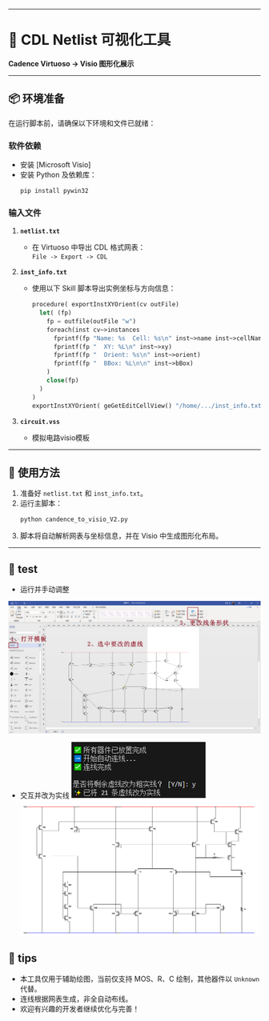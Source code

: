 
---

# 🧩 CDL Netlist 可视化工具

**Cadence Virtuoso → Visio 图形化展示**

---

## 📦 环境准备

在运行脚本前，请确保以下环境和文件已就绪：

### 软件依赖

- 安装 [Microsoft Visio]
- 安装 Python 及依赖库：
  ```bash
  pip install pywin32
  ```

### 输入文件

1. **`netlist.txt`**  
   - 在 Virtuoso 中导出 CDL 格式网表：  
     `File -> Export -> CDL`

2. **`inst_info.txt`**  
   - 使用以下 Skill 脚本导出实例坐标与方向信息：

     ```lisp
     procedure( exportInstXYOrient(cv outFile)
       let( (fp)
         fp = outfile(outFile "w")
         foreach(inst cv~>instances
           fprintf(fp "Name: %s  Cell: %s\n" inst~>name inst~>cellName)
           fprintf(fp "  XY: %L\n" inst~>xy)
           fprintf(fp "  Orient: %s\n" inst~>orient)
           fprintf(fp "  BBox: %L\n\n" inst~>bBox)
         )
         close(fp)
       )
     )
     exportInstXYOrient( geGetEditCellView() "/home/.../inst_info.txt" )
     ```
3. **`circuit.vss`**  
   - 模拟电路visio模板   

---

## 🚀 使用方法

1. 准备好 `netlist.txt` 和 `inst_info.txt`。
2. 运行主脚本：
   ```bash
   python candence_to_visio_V2.py
   ```
3. 脚本将自动解析网表与坐标信息，并在 Visio 中生成图形化布局。

---



## 📌 test
- 运行并手动调整

![alt text](image-4.png)

- 交互并改为实线
![alt text](image-1.png)
![alt text](image-3.png)
## 📌 tips

- 本工具仅用于辅助绘图，当前仅支持 MOS、R、C 绘制，其他器件以 `Unknown` 代替。
- 连线根据网表生成，非全自动布线。
- 欢迎有兴趣的开发者继续优化与完善！
